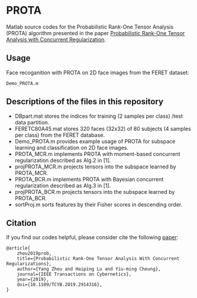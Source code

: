 # PROTA
Matlab source codes for the Probabilistic Rank-One Tensor Analysis (PROTA) algorithm presented in the paper [Probabilistic Rank-One Tensor Analysis with Concurrent Regularization](https://ieeexplore.ieee.org/document/8718518).

## Usage
Face recoganition with PROTA on 2D face images from the FERET dataset: 
```
Demo_PROTA.m
```

## Descriptions of the files in this repository  
 - DBpart.mat stores the indices for training (2 samples per class) /test data partition.
 - FERETC80A45.mat stores 320 faces (32x32) of 80 subjects (4 samples per class) from the FERET database.
 - Demo_PROTA.m provides example usage of PROTA for subspace learning and classification on 2D face images.
 - PROTA_MCR.m implements PROTA with moment-based concurrent regularization described as Alg.2 in [1].
 - projPROTA_MCR.m projects tensors into the subspace learned by PROTA_MCR.
 - PROTA_BCR.m implements PROTA with Bayesian concurrent regularization described as Alg.3 in [1].
 - projPROTA_BCR.m projects tensors into the subspace learned by PROTA_BCR.
 - sortProj.m sorts features by their Fisher scores in descending order.

## Citation
If you find our codes helpful, please consider cite the following [paper](https://ieeexplore.ieee.org/document/8718518):
```
@article{
    zhou2019prob,
    title={Probabilistic Rank-One Tensor Analysis With Concurrent Regularizations},
    author={Yang Zhou and Haiping Lu and Yiu-ming Cheung},
    journal={IEEE Transactions on Cybernetics},
    year={2019},
    doi={10.1109/TCYB.2019.2914316},
}
```
